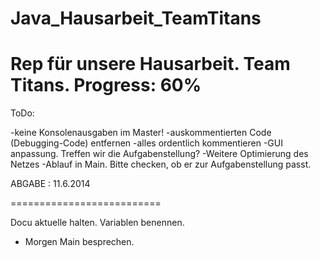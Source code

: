 Java_Hausarbeit_TeamTitans
==========================
Rep für unsere Hausarbeit.
Team Titans.
Progress: 60%
==========================
ToDo:

-keine Konsolenausgaben im Master! 
-auskommentierten Code (Debugging-Code) entfernen
-alles ordentlich kommentieren
-GUI anpassung. Treffen wir die Aufgabenstellung?
-Weitere Optimierung des Netzes
-Ablauf in Main. Bitte checken, ob er zur Aufgabenstellung passt.
  
ABGABE : 11.6.2014

==========================

Docu aktuelle halten. Variablen benennen.

- Morgen Main besprechen.
